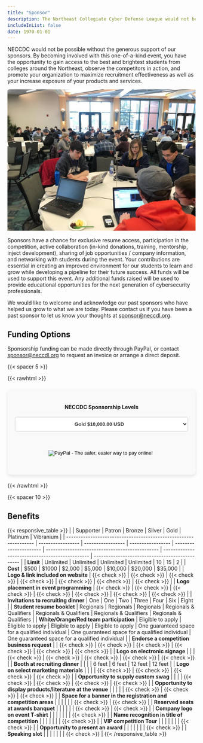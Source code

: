 ```yaml
---
title: "Sponsor"
description: The Northeast Collegiate Cyber Defense League would not be possible without our generous support from out sponsors
includeInList: false
date: 1970-01-01
---
```


NECCDC would not be possible without the generous support of our sponsors. By becoming involved with this one-of-a-kind event, you have the opportunity to gain access to the best and brightest students from colleges around the Northeast, observe the competitors in action, and promote your organization to maximize recruitment effectiveness as well as your increase exposure of your products and services.

<!-- TODO: Get a new image -->
![](featured.jpg)

Sponsors have a chance for exclusive resume access, participation in the competition, active collaboration (in-kind donations, training, mentorship, inject development), sharing of job opportunities / company information, and networking with students during the event. Your contributions are essential in creating an improved environment for our students to learn and grow while developing a pipeline for their future success. All funds will be used to support this event. Any additional funds raised will be used to provide educational opportunities for the next generation of cybersecurity professionals.

We would like to welcome and acknowledge our past sponsors who have helped us grow to what we are today. Please contact us if you have been a past sponsor to let us know your thoughts at sponsor@neccdl.org.

## Funding Options
Sponsorship funding can be made directly through PayPal, or contact sponsor@neccdl.org to request an invoice or arrange a direct deposit.

{{< spacer 5 >}}

{{< rawhtml >}}
<form action="https://www.paypal.com/cgi-bin/webscr" method="post" target="_target" style="text-align: center; justify-content: center; padding: 20px; box-shadow: 0 4px 8px rgba(0, 0, 0, 0.1); border-radius: 10px; background-color: #f9f9f9; max-width: 500px; margin: 20px auto;">
  <input type="hidden" name="cmd" value="_s-xclick">
  <input type="hidden" name="hosted_button_id" value="3QASYDNHNYKMS">
    <input type="hidden" name="on0" value="NECCDC Sponsorship Levels">
    <h4>NECCDC Sponsorship Levels</h4>
    <select name="os0" style="width: 100%; padding: 10px; border: 1px solid #ccc; border-radius: 5px; margin-bottom: 20px;
                              background-color: #ffffff; color: #333; font-weight: bold; text-align: center;
                              background-repeat: no-repeat; background-position: right 10px center;">
      <option value="Vibranium" style="color: #333; background-color: #f3f3f3;">Vibranium $35,000.00 USD</option>
      <option value="Platinum" style="color: #333; background-color: #f3f3f3;">Platinum $20,000.00 USD</option>
      <option value="Gold" selected="selected" style="color: #333; background-color: #f3f3f3;">Gold $10,000.00 USD</option>
      <option value="Silver" style="color: #333; background-color: #f3f3f3;">Silver $5,000.00 USD</option>
      <option value="Bronze" style="color: #333; background-color: #f3f3f3;">Bronze $2,000.00 USD</option>
      <option value="Supporter" style="color: #333; background-color: #f3f3f3;">Supporter $500.00 USD</option>
    </select>
    <input type="hidden" name="currency_code" value="USD">
    <input class="button" type="image" src="https://www.paypalobjects.com/en_US/i/btn/btn_buynowCC_LG.gif" border="0" name="submit" 
            alt="PayPal - The safer, easier way to pay online!" style="margin-top: 20px; margin-bottom: 20px; padding: 10px 30px;">
    <img alt="" border="0" src="https://www.paypalobjects.com/en_US/i/scr/pixel.gif" width="1" height="1"> <!-- Tracking pixel -->
</form>

{{< /rawhtml >}}


{{< spacer 10 >}}

## Benefits

{{< responsive_table >}}
|                                                                  | Supporter         | Patron            | Bronze            | Silver                 | Gold                                            | Platinum                                        | Vibranium                                       |
| ---------------------------------------------------------------- | ----------------- | ----------------- | ----------------- | ---------------------- | ----------------------------------------------- | ----------------------------------------------- | ----------------------------------------------- |
| **Limit**                                                        | Unlimited         | Unlimited         | Unlimited         | Unlimited              | 10                                              | 15                                              | 2                                               |
| **Cost**                                                         | $500              | $1000             | $2,000            | $5,000                 | $10,000                                         | $20,000                                         | $35,000                                         |
| **Logo & link included on website**                              | {{< check >}}     | {{< check >}}     | {{< check >}}     | {{< check >}}          | {{< check >}}                                   | {{< check >}}                                   | {{< check >}}                                   |
| **Logo placement in event programming**                          | {{< check >}}     | {{< check >}}     | {{< check >}}     | {{< check >}}          | {{< check >}}                                   | {{< check >}}                                   | {{< check >}}                                   |
| **Invitations to recruiting dinner**                             | One               | One               | Two               | Three                  | Four                                            | Six                                             | Eight                                           |
| **Student resume booklet**                                       | Regionals         | Regionals         | Regionals         | Regionals & Qualifiers | Regionals & Qualifiers                          | Regionals & Qualifiers                          | Regionals & Qualifiers                          |
| **White/Orange/Red team participation**                          | Eligible to apply | Eligible to apply | Eligible to apply | Eligible to apply      | One guaranteed space for a qualified individual | One guaranteed space for a qualified individual | One guaranteed space for a qualified individual |
| **Endorse a competition business request**                       |                   | {{< check >}}     | {{< check >}}     | {{< check >}}          | {{< check >}}                                   | {{< check >}}                                   | {{< check >}}                                   |
| **Logo on electronic signage**                                   |                   |                   | {{< check >}}     | {{< check >}}          | {{< check >}}                                   | {{< check >}}                                   | {{< check >}}                                   |
| **Booth at recruiting dinner**                                   |                   |                   |                   | 6 feet                 | 6 feet                                          | 12 feet                                         | 12 feet                                         |
| **Logo on select marketing materials**                           |                   |                   |                   | {{< check >}}          | {{< check >}}                                   | {{< check >}}                                   | {{< check >}}                                   |
| **Opportunity to supply custom swag**                            |                   |                   |                   | {{< check >}}          | {{< check >}}                                   | {{< check >}}                                   | {{< check >}}                                   |
| **Opportunity to display products/literature at the venue**      |                   |                   |                   |                        | {{< check >}}                                   | {{< check >}}                                   | {{< check >}}                                   |
| **Space for a banner in the registration and competition areas** |                   |                   |                   |                        |                                                 | {{< check >}}                                   | {{< check >}}                                   |
| **Reserved seats at awards banquet**                             |                   |                   |                   |                        |                                                 | {{< check >}}                                   | {{< check >}}                                   |
| **Company logo on event T-shirt**                                |                   |                   |                   |                        |                                                 |                                                 | {{< check >}}                                   |
| **Name recognition in title of competition**                     |                   |                   |                   |                        |                                                 |                                                 | {{< check >}}                                   |
| **VIP competition Tour**                                         |                   |                   |                   |                        |                                                 |                                                 | {{< check >}}                                   |
| **Opportunity to present an award**                              |                   |                   |                   |                        |                                                 |                                                 | {{< check >}}                                   |
| **Speaking slot**                                                |                   |                   |                   |                        |                                                 |                                                 | {{< check >}}                                   |
{{< /responsive_table >}}

